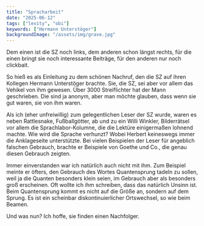 ```yaml
---
title: "Spracharbeit"
date: "2025-06-12"
tags: ["levity", "obi"]
keywords: ["Hermann Unterstöger"]
backgroundImage: "/assets/img/grave.jpg"
---
```

Dem einen ist die SZ noch links, dem anderen schon längst rechts, für die einen bringt sie noch interessante Beiträge, für den anderen nur noch clickbait.

So hieß es als Einleitung zu dem schönen Nachruf, den die SZ auf ihren Kollegen Hermann Unterstöger brachte. Sie, die SZ, sei aber vor allem das Vehikel von ihm gewesen. Über 3000 Streiflichter hat der Mann geschrieben. Die sind ja anonym, aber man möchte glauben, dass wenn sie gut waren, sie von ihm waren.

Als ich (eher unfreiwillig) zum gelegentlichen Leser der SZ wurde, waren es neben Rattlesnake, Fußballgötter, ab und zu ein Willi Winkler, Bilderrätsel vor allem die Sprachlabor-Kolumne, die die Lektüre einigermaßen lohnend machte. Wie wird die Sprache verhunzt? Wobei Herbert keineswegs immer die Anklageseite unterstützte. Bei vielen Beispielen der Leser für angeblich falschen Gebrauch, brachte er Beispiele von Goethe und Co., die genau diesen Gebrauch zeigten.

Immer einverstanden war ich natürlich auch nicht mit ihm. Zum Beispiel meinte er öfters, den Gebrauch des Wortes Quantensprung tadeln zu sollen, weil ja die Quanten besonders klein seien, im Gebrauch aber als besonders groß erscheinen. Oft wollte ich ihm schreiben, dass das natürlich Unsinn ist. Beim Quantensprung kommt es nicht auf die Größe an, sondern auf dem Sprung. Es ist ein scheinbar diskontinuierlicher Ortswechsel, so wie beim Beamen.

Und was nun? Ich hoffe, sie finden einen Nachfolger.

